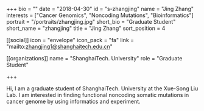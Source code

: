 +++
bio = ""
date = "2018-04-30"
id = "s-zhangjing"
name = "Jing Zhang"
interests = ["Cancer Genomics", "Noncoding Mutations", "Bioinformatics"]
portrait = "/portraits/zhangjing.jpg"
short_bio = "Graduate Student"
short_name = "zhangjing"
title = "Jing Zhang"
sort_position = 4

[[social]]
    icon = "envelope"
    icon_pack = "fa"
    link = "mailto:zhangjing1@shanghaitech.edu.cn"

[[organizations]]
    name = "ShanghaiTech. University"
    role = "Graduate Student"

+++

Hi, I am a graduate student of ShanghaiTech. University at the Xue-Song Liu Lab. I am interested in finding functional noncoding somatic mutations in cancer genome by using informatics and experiment.
